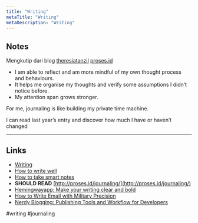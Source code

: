 ```yaml
---
title: "Writing"
metaTitle: "Writing"
metaDescription: "Writing"
---
```


## Notes

Mengkutip dari blog [theresiatanzil](https://twitter.com/theresiatanzil) [proses.id](http://proses.id/journaling/)

- I am able to reflect and am more mindful of my own thought process and behaviours.
- It helps me organise my thoughts and verify some assumptions I didn’t notice before.
- My attention span grows stronger.

For me, journaling is like building my private time machine.

I can read last year’s entry and discover how much I have or haven’t changed

---

## Links

- [Writing](https://wiki.nikitavoloboev.xyz/writing)
- [How to write well](http://proses.id/how-to-write-well/)
- [How to take smart notes](https://www.lesswrong.com/posts/T382CLwAjsy3fmecf/how-to-take-smart-notes-ahrens-2017)
- **SHOULD READ** [http://proses.id/journaling/](http://proses.id/journaling/)
- [Hemingwayapp: Make your writing clear and bold](http://www.hemingwayapp.com/)
- [How to Write Email with Military Precision](https://hbr.org/2016/11/how-to-write-email-with-military-precision)
- [Nerdy Blogging: Publishing Tools and Workflow for Developers](https://medium.com/@theresiatanzil/nerdy-blogging-publishing-tools-and-workflow-for-developers-89b8e3f9dde7)

#writing #journaling
